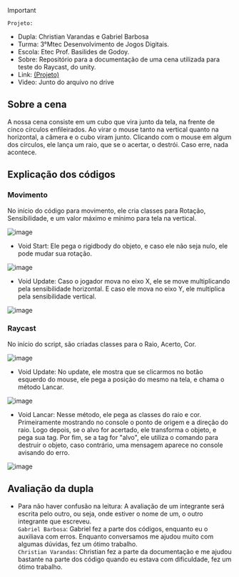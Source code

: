 
>[!Important]
 > `Projeto:`
>- Dupla: Christian Varandas e Gabriel Barbosa
>- Turma: 3°Mtec Desenvolvimento de Jogos Digitais.
>- Escola: Etec Prof. Basilides de Godoy.
>- Sobre: Repositório para a documentação de uma cena utilizada para teste do Raycast, do unity.
>- Link: [(Projeto)](https://drive.google.com/drive/folders/1EityF9Wh-_7QN-PcnipeE2_DY5GMhS5X?usp=drive_link)
>- Video: Junto do arquivo no drive

## Sobre a cena

A nossa cena consiste em um cubo que vira junto da tela, na frente de cinco círculos enfileirados. Ao virar o mouse tanto na vertical quanto na horizontal, a câmera e o cubo viram junto. Clicando com o mouse em algum dos círculos, ele lança um raio, que se o acertar, o destrói. Caso erre, nada acontece.

## Explicação dos códigos

### Movimento

No início do código para movimento, ele cria classes para Rotação, Sensibilidade, e um valor máximo e mínimo para tela na vertical.

![image](https://github.com/user-attachments/assets/1e196407-0398-484b-8b6e-665a0a69881a)

- Void Start: Ele pega o rigidbody do objeto, e caso ele não seja nulo, ele pode mudar sua rotação.

![image](https://github.com/user-attachments/assets/05337117-2c98-4b00-8083-812219bcea78)

- Void Update: Caso o jogador mova no eixo X, ele se move multiplicando pela sensibilidade horizontal. E caso ele mova no eixo Y, ele multiplica pela sensibilidade vertical.

![image](https://github.com/user-attachments/assets/7681949b-fc3e-4c86-b9d7-26156f7c62dc)

### Raycast

No início do script, são criadas classes para o Raio, Acerto, Cor.

![image](https://github.com/user-attachments/assets/68a307bb-7daf-415d-a7a8-af6b992b4af1)


- Void Update: No update, ele mostra que se clicarmos no botão esquerdo do mouse, ele pega a posição do mesmo na tela, e chama o método Lancar.

![image](https://github.com/user-attachments/assets/57755112-12b7-4137-861e-32d4d74ac89d)

- Void Lancar: Nesse método, ele pega as classes do raio e cor. Primeiramente mostrando no console o ponto de origem e a direção do raio. Logo depois, se o alvo for acertado, ele transforma o objeto, e pega sua tag. Por fim, se a tag for "alvo", ele utiliza o comando para destruir o objeto, caso contrário, uma mensagem aparece no console avisando do erro.

![image](https://github.com/user-attachments/assets/f63a8d74-a7c9-4b3b-854c-5fe178e3909d)

## Avaliação da dupla

- Para não haver confusão na leitura: A avaliação de um integrante será escrita pelo outro, ou seja, onde estiver o nome de um, o outro integrante que escreveu.<br>
`Gabriel Barbosa`: Gabriel fez a parte dos códigos, enquanto eu o auxiliava com erros. Enquanto conversamos me ajudou muito com algumas dúvidas, fez um ótimo trabalho.<br>
`Christian Varandas`: Christian fez a parte da documentação e me ajudou bastante na parte dos código quando eu estava com dificuldade, fez um ótimo trabalho.
